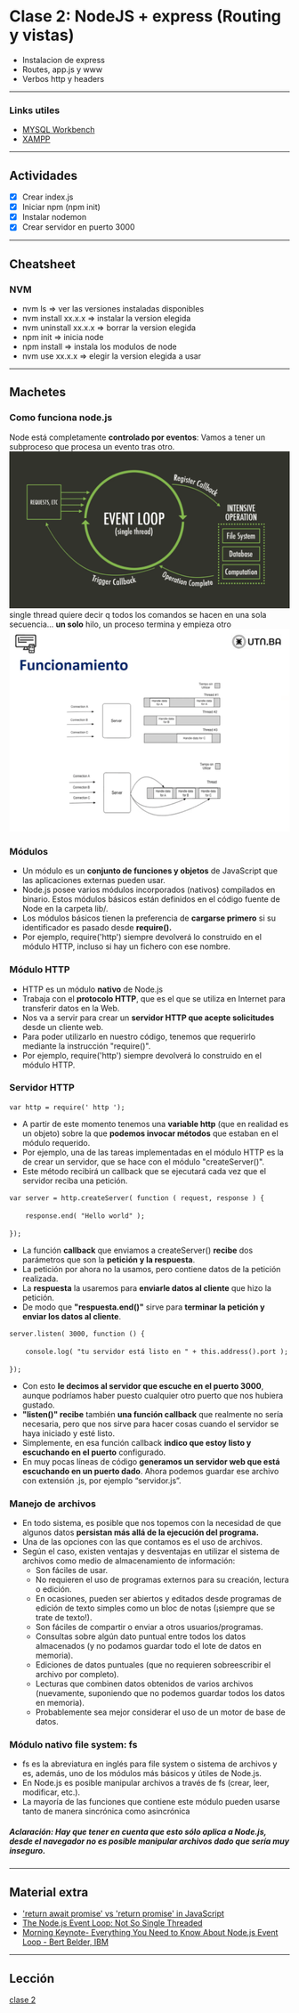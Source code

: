 # Clase 2: NodeJS + express (Routing y vistas)

- Instalacion de express
- Routes, app.js y www
- Verbos http y headers

---

### Links utiles

- [MYSQL Workbench](https://dev.mysql.com/downloads/workbench/)
- [XAMPP](https://www.apachefriends.org/download.html)

---

## Actividades

- [x] Crear index.js
- [x] Iniciar npm (npm init)
- [x] Instalar nodemon
- [x] Crear servidor en puerto 3000

---

## Cheatsheet

### NVM

- nvm ls => ver las versiones instaladas disponibles
- nvm install xx.x.x => instalar la version elegida
- nvm uninstall xx.x.x => borrar la version elegida
- npm init => inicia node
- npm install => instala los modulos de node
- nvm use xx.x.x => elegir la version elegida a usar

---

## Machetes

### Como funciona node.js

Node está completamente **controlado por eventos**: Vamos a tener un subproceso que procesa un evento tras otro.
![event loop](src/eventloop_nodejs.png)
single thread quiere decir q todos los comandos se hacen en una sola secuencia... **un solo** hilo, un proceso termina y empieza otro
![event loop](src/viejoservidorVSnodejs.png)

### Módulos

- Un módulo es un **conjunto de funciones y objetos** de JavaScript que las aplicaciones externas pueden usar.
- Node.js posee varios módulos incorporados (nativos) compilados en binario. Estos módulos básicos están definidos en el código fuente de Node en la carpeta lib/.
- Los módulos básicos tienen la preferencia de **cargarse primero** si su identificador es pasado desde **require().**
- Por ejemplo, require('http') siempre devolverá lo construido en el módulo HTTP, incluso si hay un fichero con ese nombre.

### Módulo HTTP

- HTTP es un módulo **nativo** de Node.js
- Trabaja con el **protocolo HTTP**, que es el que se utiliza en Internet para transferir datos en la Web.
- Nos va a servir para crear un **servidor HTTP que acepte solicitudes** desde un cliente web.
- Para poder utilizarlo en nuestro código, tenemos que requerirlo mediante la instrucción "require()".
- Por ejemplo, require('http') siempre devolverá lo construido en el módulo HTTP.

### Servidor HTTP

```
var http = require(' http ');
```

- A partir de este momento tenemos una **variable http** (que en realidad es un objeto) sobre la que **podemos invocar métodos** que estaban en el módulo requerido.
- Por ejemplo, una de las tareas implementadas en el módulo HTTP es la de crear un servidor, que se hace con el módulo "createServer()".
- Este método recibirá un callback que se ejecutará cada vez que el servidor reciba una petición.

```
var server = http.createServer( function ( request, response ) {

    response.end( "Hello world" );

});
```

- La función **callback** que enviamos a createServer() **recibe** dos parámetros que son la **petición y la respuesta**.
- La petición por ahora no la usamos, pero contiene datos de la petición realizada.
- La **respuesta** la usaremos para **enviarle datos al cliente** que hizo la petición.
- De modo que **"respuesta.end()"** sirve para **terminar la petición y enviar los datos al cliente**.

```
server.listen( 3000, function () {

    console.log( "tu servidor está listo en " + this.address().port );

});
```

- Con esto **le decimos al servidor que escuche en el puerto 3000**, aunque podríamos haber puesto cualquier otro puerto que nos hubiera gustado.
- **"listen()" recibe** también **una función callback** que realmente no sería necesaria, pero que nos sirve para hacer cosas cuando el servidor se haya iniciado y esté listo.
- Simplemente, en esa función callback **indico que estoy listo y escuchando en el puerto** configurado.
- En muy pocas líneas de código **generamos un servidor web que está escuchando en un puerto dado**. Ahora podemos guardar ese archivo con extensión .js, por ejemplo “servidor.js”.

### Manejo de archivos

- En todo sistema, es posible que nos topemos con la necesidad de que algunos datos **persistan más allá de la ejecución del programa.**
- Una de las opciones con las que contamos es el uso de archivos.
- Según el caso, existen ventajas y desventajas en utilizar el sistema de archivos como medio de almacenamiento de información:
  - Son fáciles de usar.
  - No requieren el uso de programas externos para su creación, lectura o edición.
  - En ocasiones, pueden ser abiertos y editados desde programas de edición de texto simples como un bloc de notas (¡siempre que se trate de texto!).
  - Son fáciles de compartir o enviar a otros usuarios/programas.
  - Consultas sobre algún dato puntual entre todos los datos almacenados (y no podamos guardar todo el lote de datos en memoria).
  - Ediciones de datos puntuales (que no requieren sobreescribir el archivo por completo).
  - Lecturas que combinen datos obtenidos de varios archivos (nuevamente, suponiendo que no podemos guardar todos los datos en memoria).
  - Probablemente sea mejor considerar el uso de un motor de base de datos.

### Módulo nativo file system: fs

- fs es la abreviatura en inglés para file system o sistema de archivos y es, además, uno de los módulos más básicos y útiles de Node.js.
- En Node.js es posible manipular archivos a través de fs (crear, leer, modificar, etc.).
- La mayoría de las funciones que contiene este módulo pueden usarse tanto de manera sincrónica como asincrónica

##### Aclaración: Hay que tener en cuenta que esto sólo aplica a Node.js, desde el navegador no es posible manipular archivos dado que sería muy inseguro.

---

## Material extra

- ['return await promise' vs 'return promise' in JavaScript](https://dmitripavlutin.com/return-await-promise-javascript/)
- [The Node.js Event Loop: Not So Single Threaded](https://www.youtube.com/watch?v=zphcsoSJMvM)
- [Morning Keynote- Everything You Need to Know About Node.js Event Loop - Bert Belder, IBM](https://www.youtube.com/watch?v=PNa9OMajw9w)

---

## Lección

[clase 2](https://centrodeelearning.zoom.us/rec/play/SR1hxWAkUYADRi3SlNPHRvHKBOz0rAHWI5zu8F24F5HxqkeReJHf8ja0qOmiPfV3G5vmps0J_mW0iVRt.nDS9qm0hxPbWV1hJ?startTime=1629742184000&_x_zm_rtaid=sKBeELBBQ_CM9cCVOv6PlA.1629858037583.422514940b9a0bf7b53636adabbf55f8&_x_zm_rhtaid=93)
